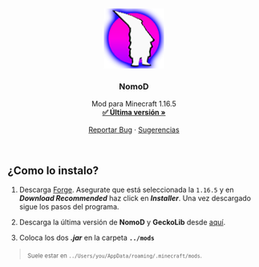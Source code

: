 <br />
<p align="center">
  <a href="https://github.com/adrilasar/NomoD">
    <img src="src/main/resources/logo.png" alt="Logo" width="120" height="120">
  </a>

  <h3 align="center">NomoD</h3>

  <p align="center">
    Mod para Minecraft 1.16.5
    <br />
    <a href="https://github.com/Rover656/EnderIO-Rewrite/wiki"><strong>✅ Última versión »</strong></a>
    <br />
    <br />
    <a href="https://github.com/adrilasar/NomoD/issues/new?assignees=adrilasar&labels=bug&template=bug_report.md&title=Bug%3A+%3Cescribe+titulo%3E">Reportar Bug</a>
    ·
    <a href="https://github.com/adrilasar/NomoD/issues/new?assignees=adrilasar%2C+DaniC606&labels=nueva+funcion&template=feature_request.md&title=Petici%C3%B3n%3A+%3Cescribe+titulo%3E">Sugerencias</a>
  </p>
</p>
<br/>

## ¿Como lo instalo?
</summary>

1. Descarga [Forge](https://files.minecraftforge.net/net/minecraftforge/forge/index_1.16.5.html). Asegurate que está seleccionada la `1.16.5` y en _**Download Recommended**_ haz click en _**Installer**_. Una vez descargado sigue los pasos del programa.

3. Descarga la última versión de **NomoD** y **GeckoLib** desde [aquí](https://github.com/adrilasar/NomoD/releases/latest).

4. Coloca los dos _**.jar**_ en la carpeta **`../mods`**
><sub>Suele estar en `../Users/you/AppData/roaming/.minecraft/mods`.</sub>
